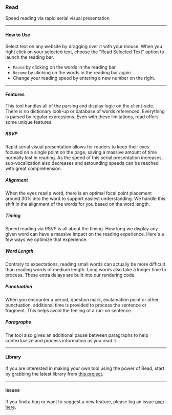 ### Read

Speed reading via rapid serial visual presentation

- - - - -

#### How to Use

Select text on any website by dragging over it with your mouse. When you right click on your selected text, choose the "Read Selected Text" option to launch the reading bar.

- `Pause` by clicking on the words in the reading bar.
- `Resume` by clicking on the words in the reading bar again.
- Change your reading speed by entering a new number on the right.

- - - - -

#### Features

This tool handles all of the parsing and display logic on the client-side. There is no dictionary look-up or database of words referenced. Everything is parsed by regular expressions. Even with these limitations, read offers some unique features.

##### RSVP 

Rapid serial visual presentation allows for readers to keep their eyes focused on a single point on the page, saving a massive amount of time normally lost in reading. As the speed of this serial presentation increases, sub-vocalization also decreases and astounding speeds can be reached with great comprehension.

##### Alignment

When the eyes read a word, there is an optimal focal point placement around 30% into the word to support easiest understanding. We handle this shift in the alignment of the words for you based on the word length.

##### Timing

Speed reading via RSVP is all about the timing. How long we display any given word can have a massive impact on the reading experience. Here's a few ways we optimize that experience.

##### Word Length

Contrary to expectations, reading small words can actually be more difficult than reading words of medium length. Long words also take a longer time to process. These extra delays are built into our rendering code.

##### Punctuation

When you encounter a period, question mark, exclamation point or other punctuation, additional time is provided to process the sentence or fragment. This helps avoid the feeling of a run-on sentence.

##### Paragraphs

The tool also gives an additional pause between paragraphs to help contextualize and process information as you read it.

- - - - -

#### Library

If you are interested in making your own tool using the power of Read, start by grabbing the latest library from [this project](https://github.com/jamestomasino/read).

- - - - -


#### Issues

If you find a bug or want to suggest a new feature, please log an issue [over here](https://github.com/jamestomasino/read_plugin/issues).